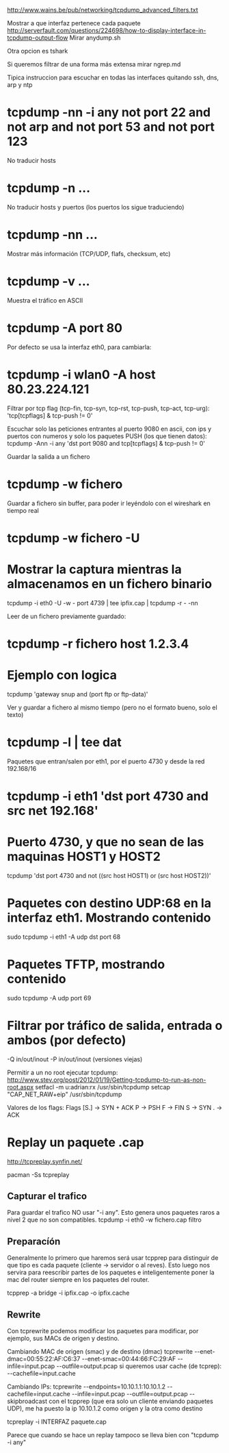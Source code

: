 http://www.wains.be/pub/networking/tcpdump_advanced_filters.txt

Mostrar a que interfaz pertenece cada paquete
http://serverfault.com/questions/224698/how-to-display-interface-in-tcpdump-output-flow
Mirar anydump.sh

Otra opcion es tshark

Si queremos filtrar de una forma más extensa mirar ngrep.md


Tipica instruccion para escuchar en todas las interfaces quitando ssh, dns, arp y ntp
# tcpdump -nn -i any not port 22 and not arp and not port 53 and not port 123

No traducir hosts
# tcpdump -n ...

No traducir hosts y puertos (los puertos los sigue traduciendo)
# tcpdump -nn ...

Mostrar más información (TCP/UDP, flafs, checksum, etc)
# tcpdump -v ...

Muestra el tráfico en ASCII
# tcpdump -A port 80 

Por defecto se usa la interfaz eth0, para cambiarla:
# tcpdump -i wlan0 -A host 80.23.224.121

Filtrar por tcp flag (tcp-fin, tcp-syn, tcp-rst, tcp-push, tcp-act, tcp-urg):
'tcp[tcpflags] & tcp-push != 0'

Escuchar solo las peticiones entrantes al puerto 9080 en ascii, con ips y puertos con numeros y solo los paquetes PUSH (los que tienen datos):
tcpdump -Ann -i any 'dst port 9080 and tcp[tcpflags] & tcp-push != 0' 

Guardar la salida a un fichero
# tcpdump -w fichero

Guardar a fichero sin buffer, para poder ir leyéndolo con el wireshark en tiempo real
# tcpdump -w fichero -U

# Mostrar la captura mientras la almacenamos en un fichero binario
tcpdump -i eth0 -U -w - port 4739 | tee ipfix.cap | tcpdump -r - -nn

Leer de un fichero previamente guardado:
# tcpdump -r fichero host 1.2.3.4

# Ejemplo con logica
tcpdump 'gateway snup and (port ftp or ftp-data)'

Ver y guardar a fichero al mismo tiempo (pero no el formato bueno, solo el texto)
# tcpdump -l | tee dat

Paquetes que entran/salen por eth1, por el puerto 4730 y desde la red 192.168/16
# tcpdump -i eth1 'dst port 4730 and src net 192.168'

# Puerto 4730, y que no sean de las maquinas HOST1 y HOST2
tcpdump 'dst port 4730 and not ((src host HOST1) or (src host HOST2))'

# Paquetes con destino UDP:68 en la interfaz eth1. Mostrando contenido
sudo tcpdump -i eth1 -A udp dst port 68

# Paquetes TFTP, mostrando contenido
sudo tcpdump -A udp port 69

# Filtrar por tráfico de salida, entrada o ambos (por defecto)
-Q in/out/inout
-P in/out/inout (versiones viejas)




Permitir a un no root ejecutar tcpdump:
http://www.stev.org/post/2012/01/19/Getting-tcpdump-to-run-as-non-root.aspx
setfacl -m u:adrian:rx /usr/sbin/tcpdump
setcap "CAP_NET_RAW+eip" /usr/sbin/tcpdump


Valores de los flags:
Flags [S.] -> SYN + ACK
P -> PSH
F -> FIN
S -> SYN
. -> ACK



# Replay un paquete .cap
http://tcpreplay.synfin.net/

pacman -Ss tcpreplay

## Capturar el trafico
Para guardar el trafico NO usar "-i any". Esto genera unos paquetes raros a nivel 2 que no son compatibles.
tcpdump -i eth0 -w fichero.cap filtro

## Preparacíón
Generalmente lo primero que haremos será usar tcpprep para distinguir de que tipo es cada paquete (cliente -> servidor o al reves).
Esto luego nos servira para reescribir partes de los paquetes e inteligentemente poner la mac del router siempre en los paquetes del router.

tcpprep -a bridge -i ipfix.cap -o ipfix.cache


## Rewrite
Con tcprewrite podemos modificar los paquetes para modificar, por ejemplo, sus MACs de origen y destino.

Cambiando MAC de origen (smac) y de destino (dmac)
tcprewrite --enet-dmac=00:55:22:AF:C6:37 --enet-smac=00:44:66:FC:29:AF --infile=input.pcap --outfile=output.pcap
  si queremos usar cache (de tcprep): --cachefile=input.cache

Cambiando IPs:
tcprewrite --endpoints=10.10.1.1:10.10.1.2 --cachefile=input.cache --infile=input.pcap --outfile=output.pcap --skipbroadcast
  con el tcpprep (que era solo un cliente enviando paquetes UDP), me ha puesto la ip 10.10.1.2 como origen y la otra como destino




tcpreplay -i INTERFAZ paquete.cap

Parece que cuando se hace un replay tampoco se lleva bien con "tcpdump -i any"
